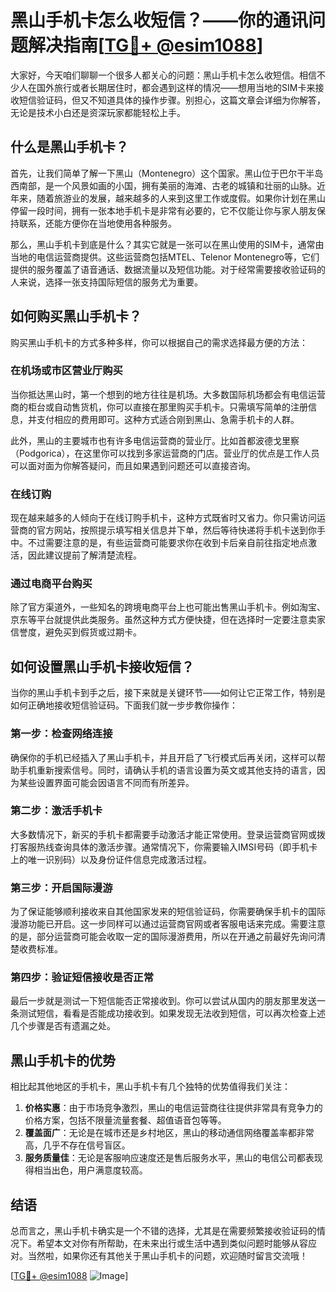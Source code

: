 # 黑山手机卡怎么收短信？——你的通讯问题解决指南[[TG💪+ @esim1088](https://t.me/s/esim1088)]

大家好，今天咱们聊聊一个很多人都关心的问题：黑山手机卡怎么收短信。相信不少人在国外旅行或者长期居住时，都会遇到这样的情况——想用当地的SIM卡来接收短信验证码，但又不知道具体的操作步骤。别担心，这篇文章会详细为你解答，无论是技术小白还是资深玩家都能轻松上手。

## 什么是黑山手机卡？

首先，让我们简单了解一下黑山（Montenegro）这个国家。黑山位于巴尔干半岛西南部，是一个风景如画的小国，拥有美丽的海滩、古老的城镇和壮丽的山脉。近年来，随着旅游业的发展，越来越多的人来到这里工作或度假。如果你计划在黑山停留一段时间，拥有一张本地手机卡是非常有必要的，它不仅能让你与家人朋友保持联系，还能方便你在当地使用各种服务。

那么，黑山手机卡到底是什么？其实它就是一张可以在黑山使用的SIM卡，通常由当地的电信运营商提供。这些运营商包括MTEL、Telenor Montenegro等，它们提供的服务覆盖了语音通话、数据流量以及短信功能。对于经常需要接收验证码的人来说，选择一张支持国际短信的服务尤为重要。

## 如何购买黑山手机卡？

购买黑山手机卡的方式多种多样，你可以根据自己的需求选择最方便的方法：

### 在机场或市区营业厅购买

当你抵达黑山时，第一个想到的地方往往是机场。大多数国际机场都会有电信运营商的柜台或自动售货机，你可以直接在那里购买手机卡。只需填写简单的注册信息，并支付相应的费用即可。这种方式适合刚到黑山、急需手机卡的人群。

此外，黑山的主要城市也有许多电信运营商的营业厅。比如首都波德戈里察（Podgorica），在这里你可以找到多家运营商的门店。营业厅的优点是工作人员可以面对面为你解答疑问，而且如果遇到问题还可以直接咨询。

### 在线订购

现在越来越多的人倾向于在线订购手机卡，这种方式既省时又省力。你只需访问运营商的官方网站，按照提示填写相关信息并下单，然后等待快递将手机卡送到你手中。不过需要注意的是，有些运营商可能要求你在收到卡后亲自前往指定地点激活，因此建议提前了解清楚流程。

### 通过电商平台购买

除了官方渠道外，一些知名的跨境电商平台上也可能出售黑山手机卡。例如淘宝、京东等平台就提供此类服务。虽然这种方式方便快捷，但在选择时一定要注意卖家信誉度，避免买到假货或过期卡。

## 如何设置黑山手机卡接收短信？

当你的黑山手机卡到手之后，接下来就是关键环节——如何让它正常工作，特别是如何正确地接收短信验证码。下面我们就一步步教你操作：

### 第一步：检查网络连接

确保你的手机已经插入了黑山手机卡，并且开启了飞行模式后再关闭，这样可以帮助手机重新搜索信号。同时，请确认手机的语言设置为英文或其他支持的语言，因为某些设置界面可能会因语言不同而有所差异。

### 第二步：激活手机卡

大多数情况下，新买的手机卡都需要手动激活才能正常使用。登录运营商官网或拨打客服热线查询具体的激活步骤。通常情况下，你需要输入IMSI号码（即手机卡上的唯一识别码）以及身份证件信息完成激活过程。

### 第三步：开启国际漫游

为了保证能够顺利接收来自其他国家发来的短信验证码，你需要确保手机卡的国际漫游功能已开启。这一步同样可以通过运营商官网或者客服电话来完成。需要注意的是，部分运营商可能会收取一定的国际漫游费用，所以在开通之前最好先询问清楚收费标准。

### 第四步：验证短信接收是否正常

最后一步就是测试一下短信能否正常接收到。你可以尝试从国内的朋友那里发送一条测试短信，看看是否能成功接收到。如果发现无法收到短信，可以再次检查上述几个步骤是否有遗漏之处。

## 黑山手机卡的优势

相比起其他地区的手机卡，黑山手机卡有几个独特的优势值得我们关注：

1. **价格实惠**：由于市场竞争激烈，黑山的电信运营商往往提供非常具有竞争力的价格方案，包括不限量流量套餐、超值语音包等等。
2. **覆盖面广**：无论是在城市还是乡村地区，黑山的移动通信网络覆盖率都非常高，几乎不存在信号盲区。
3. **服务质量佳**：无论是客服响应速度还是售后服务水平，黑山的电信公司都表现得相当出色，用户满意度较高。

## 结语

总而言之，黑山手机卡确实是一个不错的选择，尤其是在需要频繁接收验证码的情况下。希望本文对你有所帮助，在未来出行或生活中遇到类似问题时能够从容应对。当然啦，如果你还有其他关于黑山手机卡的问题，欢迎随时留言交流哦！

[[TG💪+ @esim1088](https://t.me/s/esim1088) ![Image](https://i.postimg.cc/4NQfJmqS/Snipaste-2025-05-13-00-14-12.png)]
